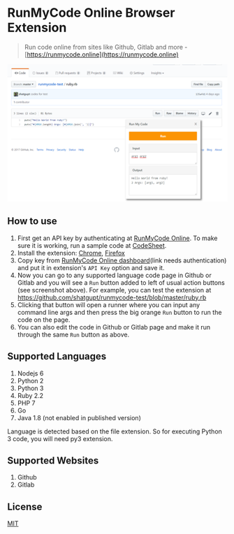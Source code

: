 # RunMyCode Online Browser Extension

> Run code online from sites like Github, Gitlab and more - [https://runmycode.online](https://runmycode.online)

![RunMyCode Online Screen](screenshot1.png?raw=true "RunMyCode Online Screen")

## How to use
1. First get an API key by authenticating at [RunMyCode Online](https://runmycode.online). To make sure it is working, run a sample code at [CodeSheet](https://runmycode.online/codesheet.html).
2. Install the extension: [Chrome](https://chrome.google.com/webstore/detail/runmycode-online/iidcnkpdmnopbbkdmneglbelcefgfohf), [Firefox](https://addons.mozilla.org/en-US/firefox/addon/runmycode-online)
3. Copy key from [RunMyCode Online dashboard](https://runmycode.online/dashboard.html)(link needs authentication) and put it in extension's `API Key` option and save it.
4. Now you can go to any supported language code page in Github or Gitlab and you will see a `Run` button added to left of usual action buttons (see screenshot above). For example, you can test the extension at https://github.com/shatgupt/runmycode-test/blob/master/ruby.rb
5. Clicking that button will open a runner where you can input any command line args and then press the big orange `Run` button to run the code on the page.
6. You can also edit the code in Github or Gitlab page and make it run through the same `Run` button as above.

## Supported Languages
1. Nodejs 6
2. Python 2
3. Python 3
4. Ruby 2.2
5. PHP 7
6. Go
7. Java 1.8 (not enabled in published version)

Language is detected based on the file extension. So for executing Python 3 code, you will need py3 extension.

## Supported Websites
1. Github
2. Gitlab

## License
[MIT](LICENSE)
